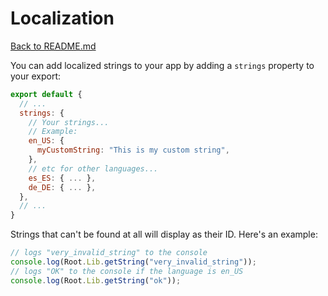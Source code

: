 # Localization

[Back to README.md](README.md)

You can add localized strings to your app by adding a `strings` property to your export:

```js
export default {
  // ...
  strings: {
    // Your strings...
    // Example:
    en_US: {
      myCustomString: "This is my custom string",
    },
    // etc for other languages...
    es_ES: { ... },
    de_DE: { ... },
  },
  // ...
}
```

Strings that can't be found at all will display as their ID. Here's an example:

```js
// logs "very_invalid_string" to the console
console.log(Root.Lib.getString("very_invalid_string"));
// logs "OK" to the console if the language is en_US
console.log(Root.Lib.getString("ok"));
```
